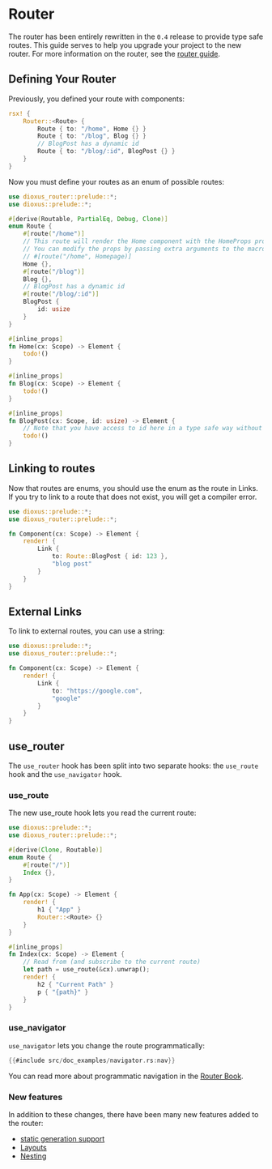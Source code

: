 # Router

The router has been entirely rewritten in the `0.4` release to provide type safe routes. This guide serves to help you upgrade your project to the new router. For more information on the router, see the [router guide](../router/index.md).

## Defining Your Router

Previously, you defined your route with components:

```rust
rsx! {
    Router::<Route> {
        Route { to: "/home", Home {} }
        Route { to: "/blog", Blog {} }
        // BlogPost has a dynamic id
        Route { to: "/blog/:id", BlogPost {} }
    }
}
```

Now you must define your routes as an enum of possible routes:

```rust
use dioxus_router::prelude::*;
use dioxus::prelude::*;

#[derive(Routable, PartialEq, Debug, Clone)]
enum Route {
    #[route("/home")]
    // This route will render the Home component with the HomeProps props. (make sure you have the props imported)
    // You can modify the props by passing extra arguments to the macro. For example, if you want the Home variant to render a component called Homepage, you could use:
    // #[route("/home", Homepage)]
    Home {},
    #[route("/blog")]
    Blog {},
    // BlogPost has a dynamic id
    #[route("/blog/:id")]
    BlogPost {
        id: usize
    }
}

#[inline_props]
fn Home(cx: Scope) -> Element {
    todo!()
}

#[inline_props]
fn Blog(cx: Scope) -> Element {
    todo!()
}

#[inline_props]
fn BlogPost(cx: Scope, id: usize) -> Element {
    // Note that you have access to id here in a type safe way without calling any extra functions!
    todo!()
}
```

## Linking to routes

Now that routes are enums, you should use the enum as the route in Links. If you try to link to a route that does not exist, you will get a compiler error.

```rust
use dioxus::prelude::*;
use dioxus_router::prelude::*;

fn Component(cx: Scope) -> Element {
    render! {
        Link {
            to: Route::BlogPost { id: 123 },
            "blog post"
        }
    }
}
```

## External Links

To link to external routes, you can use a string:

```rust
use dioxus::prelude::*;
use dioxus_router::prelude::*;

fn Component(cx: Scope) -> Element {
    render! {
        Link {
            to: "https://google.com",
            "google"
        }
    }
}
```

## use_router

The `use_router` hook has been split into two separate hooks: the `use_route` hook and the `use_navigator` hook.

### use_route

The new use_route hook lets you read the current route:

```rust
use dioxus::prelude::*;
use dioxus_router::prelude::*;

#[derive(Clone, Routable)]
enum Route {
    #[route("/")]
    Index {},
}

fn App(cx: Scope) -> Element {
    render! {
        h1 { "App" }
        Router::<Route> {}
    }
}

#[inline_props]
fn Index(cx: Scope) -> Element {
    // Read from (and subscribe to the current route)
    let path = use_route(&cx).unwrap();
    render! {
        h2 { "Current Path" }
        p { "{path}" }
    }
}
```

### use_navigator

`use_navigator` lets you change the route programmatically:

```rust
{{#include src/doc_examples/navigator.rs:nav}}
```

You can read more about programmatic navigation in the [Router Book](../router/reference/navigation/programmatic.md).

### New features

In addition to these changes, there have been many new features added to the router:

- [static generation support](../router/reference/static-generation.md)
- [Layouts](../router/reference/layouts.md)
- [Nesting](../router/reference/routes/nested.md)
